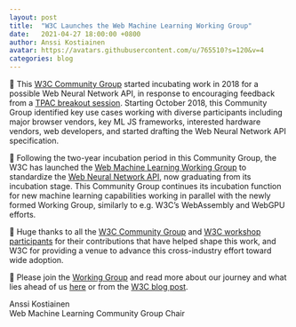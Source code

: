 ```yaml
---
layout: post
title:  "W3C Launches the Web Machine Learning Working Group"
date:   2021-04-27 18:00:00 +0800
author: Anssi Kostiainen
avatar: https://avatars.githubusercontent.com/u/765510?s=120&v=4
categories: blog
---
```


🌱 This [W3C Community Group](https://www.w3.org/community/webmachinelearning/) started incubating work in 2018 for a possible Web Neural Network API, in response to encouraging feedback from a [TPAC breakout session](https://www.w3.org/2018/10/24-webmachinelearning-minutes.html). Starting October 2018, this Community Group identified key use cases working with diverse participants including major browser vendors, key ML JS frameworks, interested hardware vendors, web developers, and started drafting the Web Neural Network API specification.

🚀 Following the two-year incubation period in this Community Group, the W3C has launched the [Web Machine Learning Working Group](https://www.w3.org/groups/wg/webmachinelearning) to standardize the [Web Neural Network API](https://webmachinelearning.github.io/webnn/), now graduating from its incubation stage. This Community Group continues its incubation function for new machine learning capabilities working in parallel with the newly formed Working Group, similarly to e.g. W3C’s WebAssembly and WebGPU efforts.

👏 Huge thanks to all the [W3C Community Group](https://www.w3.org/community/webmachinelearning/) and [W3C workshop participants](https://www.w3.org/2020/06/machine-learning-workshop/) for their contributions that have helped shape this work, and W3C for providing a venue to advance this cross-industry effort toward wide adoption.

📢 Please join the [Working Group](https://www.w3.org/2004/01/pp-impl/130674/instructions) and read more about our journey and what lies ahead of us [here](../20/w3c-launches-the-web-machine-learning-working-group-our-journey.html) or from the [W3C blog post](https://www.w3.org/blog/2021/04/w3c-launches-the-web-machine-learning-working-group/).

Anssi Kostiainen<br>
Web Machine Learning Community Group Chair
			


